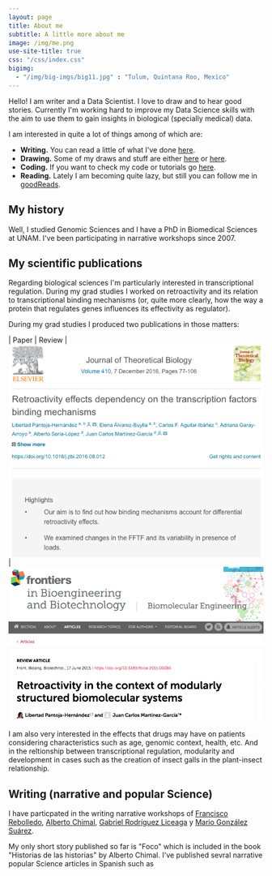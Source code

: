 ```yaml
---
layout: page
title: About me
subtitle: A little more about me 
image: /img/me.png
use-site-title: true
css: "/css/index.css"
bigimg:
  - "/img/big-imgs/big11.jpg" : "Tulum, Quintana Roo, Mexico"
---
```


Hello! I am writer and a Data Scientist. I love to draw and to hear good stories. Currently I'm working hard to improve my Data Science skills with the aim to use them to gain insights in biological (specially medical) data.

I am interested in quite a lot of things among of which are:

- **Writing.** You can read a little of what I've done [here](https://libertadph.wordpress.com/).
- **Drawing.** Some of my draws and stuff are either [here](https://magicsuckingmyspine.tumblr.com/) or [here](https://rtonalli.deviantart.com/).
- **Coding.** If you want to check my code or tutorials go [here](https://github.com/LiberPH).
- **Reading.** Lately I am becoming quite lazy, but still you can follow me in [goodReads](https://www.goodreads.com/user/show/1938575-libert).



## My history

Well, I studied Genomic Sciences and I have a PhD in Biomedical Sciences at UNAM. I've been participating in narrative workshops since 2007.

## My scientific publications

Regarding biological sciences I'm particularly interested in transcriptional regulation. During my grad studies I worked on retroactivity and its relation to transcriptional binding mechanisms (or, quite more clearly, how the way a protein that regulates genes influences its effectivity as regulator). 

During my grad studies I produced two publications in those matters:

| Paper             |  Review |
[![](/img/JTB.png)](https://www.frontiersin.org/articles/10.3389/fbioe.2015.00085/full)  |  [![](img/Frontiers.png)](https://www.sciencedirect.com/science/article/pii/S0022519316302454?via%3Dihub)

I am also very interested in the effects that drugs may have on patients considering characteristics such as age, genomic context, health, etc. And in the reltionship between transcriptional regulation, modularity and development in cases such as the creation of insect galls in the plant-insect relationship.

## Writing (narrative and popular Science)

I have particpated in the writing narrative workshops of [Francisco Rebolledo](http://www.elem.mx/autor/datos/2044), [Alberto Chimal](http://www.lashistorias.com.mx/), [Gabriel Rodríguez Liceaga](http://www.lahojadearena.com/canta-herida-de-gabriel-rodriguez-liceaga/) y [Mario González Suárez](https://es.wikipedia.org/wiki/Mario_Gonz%C3%A1lez_Su%C3%A1rez). 

My only short story published so far is "Foco" which is included in the book "Historias de las historias" by Alberto Chimal.
I've published sevral narrative popular Science articles in Spanish such as 


